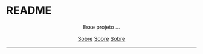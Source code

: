 # README

<p align="center">Esse projeto ...</p>

<p align="center">
 <a href="#sobre">Sobre</a>
 <a href="#Tecnologias">Sobre</a>
 <a href="#autor">Sobre</a>
</p>

---
<br>